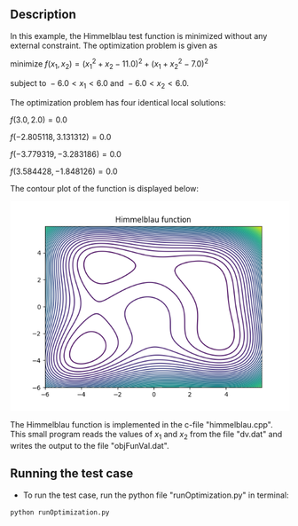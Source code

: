 ## Description

In this example, the Himmelblau test function is minimized without any external constraint. The optimization problem is given as

$\text{minimize  } f(x_1,x_2) = (x_1^2+x_2-11.0)^2 + (x_1+x_2^2-7.0)^2$ 

$\text{subject to  }  -6.0 < x_1 < 6.0  \text{ and } -6.0 < x_2 < 6.0$.

The optimization problem has four identical local solutions:

$f(3.0,2.0) = 0.0$

$f(-2.805118, 3.131312) = 0.0$

$f(-3.779319, -3.283186) = 0.0$

$f(3.584428, -1.848126) = 0.0$

The contour plot of the function is displayed below:

<img src="./himmelblau.png" alt="Himmelblau function" title="Himmelblau function">

The Himmelblau function is implemented in the c-file "himmelblau.cpp". This small program reads the values of $x_1$ and $x_2$ from the file "dv.dat" and writes the output to 
the file "objFunVal.dat". 


## Running the test case

- To run the test case, run the python file "runOptimization.py" in terminal:

```
python runOptimization.py 
```

